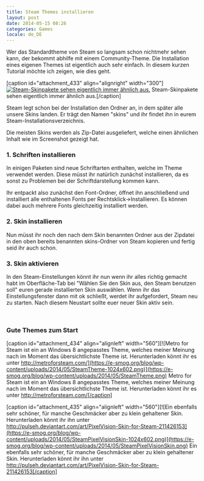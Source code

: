 ```yaml
---
title: Steam Themes installieren
layout: post
date: 2014-05-15 08:26
categories: Games
locale: de_DE
---
```


Wer das Standardtheme von Steam so langsam schon nichtmehr sehen kann, der bekommt abhilfe mit einem Community-Theme. Die Installation eines eigenen Themes ist eigentlich auch sehr einfach. In diesem kurzen Tutorial möchte ich zeigen, wie dies geht.

<!--more-->

[caption id="attachment_433" align="alignright" width="300"][![Steam-Skinpakete sehen eigentlich immer ähnlich aus.](https://e-smog.org/blog/wp-content/uploads/2014/05/Steam-Skin-Ordnerinhalt-300x74.jpg)](https://e-smog.org/blog/wp-content/uploads/2014/05/Steam-Skin-Ordnerinhalt.jpg) Steam-Skinpakete sehen eigentlich immer ähnlich aus.[/caption]

Steam legt schon bei der Installation den Ordner an, in dem später alle unsere Skins landen. Er trägt den Namen "skins" und ihr findet ihn in eurem Steam-Installationsverzeichnis.

Die meisten Skins werden als Zip-Datei ausgeliefert, welche einen ähnlichen Inhalt wie im Screenshot gezeigt hat.

### 1\. Schriften installieren

In einigen Paketen sind neue Schriftarten enthalten, welche im Theme verwendet werden. Diese müsst ihr natürlich zunächst installieren, da es sonst zu Problemen bei der Schriftdarstellung kommen kann.

Ihr entpackt also zunächst den Font-Ordner, öffnet ihn anschließend und installiert alle enthaltenen Fonts per Rechtsklick-&gt;Installieren. Es können dabei auch mehrere Fonts gleichzeitig installiert werden.

### 2\. Skin installieren

Nun müsst ihr noch den nach dem Skin benannten Ordner aus der Zipdatei in den oben bereits benannten skins-Ordner von Steam kopieren und fertig seid ihr auch schon.

### 3\. Skin aktivieren

In den Steam-Einstellungen könnt ihr nun wenn ihr alles richtig gemacht habt im Oberfläche-Tab bei "Wählen Sie den Skin aus, den Steam benutzen soll" euren gerade installierten Skin auswählen. Wenn ihr das Einstellungsfenster dann mit ok schließt, werdet ihr aufgefordert, Steam neu zu starten. Nach diesem Neustart sollte euer neuer Skin aktiv sein.

&nbsp;

### Gute Themes zum Start

[caption id="attachment_434" align="alignleft" width="560"][![Metro for Steam ist ein an Windows 8 angepasstes Theme, welches meiner Meinung nach im Moment das übersichtlichste Theme ist. Herunterladen könnt ihr es unter http://metroforsteam.com/](https://e-smog.org/blog/wp-content/uploads/2014/05/SteamTheme-1024x602.png)](https://e-smog.org/blog/wp-content/uploads/2014/05/SteamTheme.png) Metro for Steam ist ein an Windows 8 angepasstes Theme, welches meiner Meinung nach im Moment das übersichtlichste Theme ist. Herunterladen könnt ihr es unter http://metroforsteam.com/[/caption]

[caption id="attachment_435" align="alignleft" width="560"][![Ein ebenfalls sehr schöner, für manche Geschmäcker aber zu klein gehaltener Skin. Herunterladen könnt ihr ihn unter http://pulseh.deviantart.com/art/PixelVision-Skin-for-Steam-211426153](https://e-smog.org/blog/wp-content/uploads/2014/05/SteamPixelVisionSkin-1024x602.png)](https://e-smog.org/blog/wp-content/uploads/2014/05/SteamPixelVisionSkin.png) Ein ebenfalls sehr schöner, für manche Geschmäcker aber zu klein gehaltener Skin. Herunterladen könnt ihr ihn unter http://pulseh.deviantart.com/art/PixelVision-Skin-for-Steam-211426153[/caption]

&nbsp;